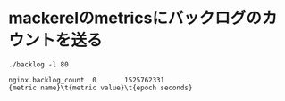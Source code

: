 # mackerelのmetricsにバックログのカウントを送る

```
./backlog -l 80

nginx.backlog_count  0       1525762331
{metric name}\t{metric value}\t{epoch seconds}
```
